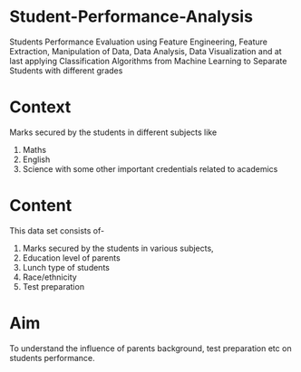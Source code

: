 # Student-Performance-Analysis
Students Performance Evaluation using Feature Engineering, Feature Extraction, Manipulation of Data, Data Analysis, Data Visualization and at last applying Classification Algorithms from Machine Learning to Separate Students with different grades


# Context
Marks secured by the students in different subjects like
1. Maths
2. English
3. Science
with some other important credentials related to academics

# Content
This data set consists of-
1. Marks secured by the students in various subjects, 
2. Education level of parents
3. Lunch type of students
4. Race/ethnicity
5. Test preparation

# Aim
To understand the influence of parents background, test preparation etc on students performance.
